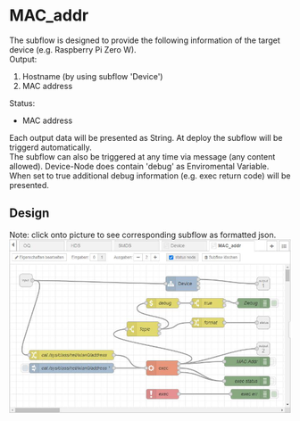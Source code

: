 # MAC_addr

The subflow is designed to provide the following information of the target device (e.g. Raspberry Pi Zero W).  
Output:
1. Hostname (by using subflow 'Device')
2. MAC address

Status: 
* MAC address 

Each output data will be presented as String.
At deploy the subflow will be triggerd automatically.  
The subflow can also be triggered at any time via message (any content allowed).
Device-Node does contain 'debug' as Enviromental Variable.
When set to true additional debug information (e.g. exec return code) will be presented.

## Design
Note: click onto picture to see corresponding subflow as formatted json.
[![MAC_addr](Sub-Subflow_MAC-addr_Design_2021-03-06_flows.jpg)](Sub-Subflow_MAC-addr_Design_2021-03-06_flows.json)  
